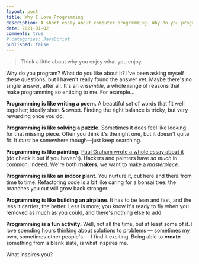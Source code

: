 ```yaml
---
layout: post
title: Why I Love Programming
description: A short essay about computer programming. Why do you program?
date: 2021-01-02
comments: true
# categories: JavaScript
published: false
---
```


> Think a little about why you enjoy what you enjoy.

<!--
For me, it's not just one thing. Rather, I find many aspects of programming to be

I'm one of those very lucky folks who love what they do. I started programming back in high school; first as a hobby, then it became a profession. Nowadays I still enjoy coding, even in my spare time.

I've been asking myself these questions, and I think t

-->

Why do you program? What do you like about it? I've been asking myself these questions, but I haven't really found the answer yet. Maybe there's no single answer, after all. It's an _ensemble_, a whole range of reasons that make programming so enticing to me. For example...

**Programming is like writing a poem.** A beautiful set of words that fit well together; ideally short &amp; sweet. Finding the right balance is tricky, but very rewarding once you do.

**Programming is like solving a puzzle.** Sometimes it does feel like looking for that missing piece. Often you think it's the right one, but it doesn't quite fit. It _must_ be somewhere though—just keep searching.

**Programming is like painting.** [Paul Graham wrote a whole essay about it](http://www.paulgraham.com/hp.html) (do check it out if you haven't). Hackers and painters have _so much_ in common, indeed. We're both **makers**; we want to make a _masterpiece_.

**Programming is like an indoor plant**. You nurture it, cut here and there from time to time. Refactoring code is a bit like caring for a bonsai tree: the branches you cut will grow back stronger.

**Programming is like building an airplane**. It has to be lean and fast, and the less it carries, the better. Less is more; you know it's ready to fly when you removed as much as you could, and there's nothing else to add.

**Programming is a fun activity.** Well, not all the time, but at least some of it. I love spending hours thinking about solutions to problems — sometimes my own, sometimes other people's — I find it exciting. Being able to **create** something from a blank slate, is what inspires me.

What inspires you?
